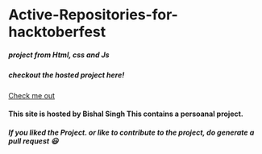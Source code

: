 # Active-Repositories-for-hacktoberfest

##### project from Html, css and Js 

##### checkout the hosted project here!
[Check me out ](https://bishalsingh2225.github.io/)

#### This site is hosted by Bishal Singh This contains a persoanal project.

##### If you liked the Project. or like to contribute to the project, do generate a pull request :smiley:
